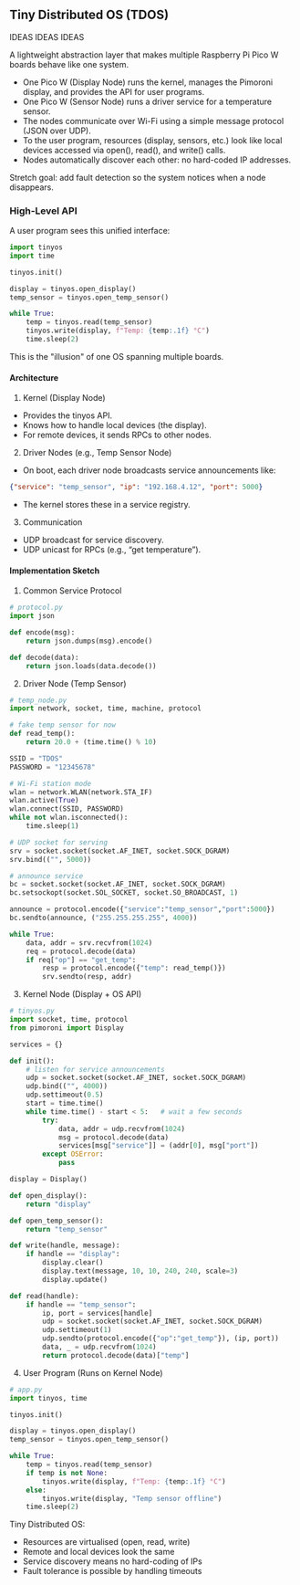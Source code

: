 
## Tiny Distributed OS (TDOS)

IDEAS IDEAS IDEAS

A lightweight abstraction layer that makes multiple
Raspberry Pi Pico W boards behave like one system.
- One Pico W (Display Node) runs the kernel, manages the Pimoroni display,
  and provides the API for user programs.
- One Pico W (Sensor Node) runs a driver service for a temperature sensor.
- The nodes communicate over Wi-Fi using a simple message protocol (JSON over UDP).
- To the user program, resources (display, sensors, etc.) look like local
  devices accessed via open(), read(), and write() calls.
- Nodes automatically discover each other: no hard-coded IP addresses.

Stretch goal: add fault detection so the system notices when a node disappears.



### High-Level API

A user program sees this unified interface:
```python
import tinyos
import time

tinyos.init()

display = tinyos.open_display()
temp_sensor = tinyos.open_temp_sensor()

while True:
    temp = tinyos.read(temp_sensor)
    tinyos.write(display, f"Temp: {temp:.1f} °C")
    time.sleep(2)
```
This is the "illusion" of one OS spanning multiple boards.



#### Architecture

1. Kernel (Display Node)
- Provides the tinyos API.
- Knows how to handle local devices (the display).
- For remote devices, it sends RPCs to other nodes.

2. Driver Nodes (e.g., Temp Sensor Node)
- On boot, each driver node broadcasts service announcements like:

```json
{"service": "temp_sensor", "ip": "192.168.4.12", "port": 5000}
```

- The kernel stores these in a service registry.

3. Communication
- UDP broadcast for service discovery.
- UDP unicast for RPCs (e.g., “get temperature”).



#### Implementation Sketch

1. Common Service Protocol

```python
# protocol.py
import json

def encode(msg):
    return json.dumps(msg).encode()

def decode(data):
    return json.loads(data.decode())
```


2. Driver Node (Temp Sensor)

```python
# temp_node.py
import network, socket, time, machine, protocol

# fake temp sensor for now
def read_temp():
    return 20.0 + (time.time() % 10)

SSID = "TDOS"
PASSWORD = "12345678"

# Wi-Fi station mode
wlan = network.WLAN(network.STA_IF)
wlan.active(True)
wlan.connect(SSID, PASSWORD)
while not wlan.isconnected():
    time.sleep(1)

# UDP socket for serving
srv = socket.socket(socket.AF_INET, socket.SOCK_DGRAM)
srv.bind(("", 5000))

# announce service
bc = socket.socket(socket.AF_INET, socket.SOCK_DGRAM)
bc.setsockopt(socket.SOL_SOCKET, socket.SO_BROADCAST, 1)

announce = protocol.encode({"service":"temp_sensor","port":5000})
bc.sendto(announce, ("255.255.255.255", 4000))

while True:
    data, addr = srv.recvfrom(1024)
    req = protocol.decode(data)
    if req["op"] == "get_temp":
        resp = protocol.encode({"temp": read_temp()})
        srv.sendto(resp, addr)
```


3. Kernel Node (Display + OS API)
```python
# tinyos.py
import socket, time, protocol
from pimoroni import Display

services = {}

def init():
    # listen for service announcements
    udp = socket.socket(socket.AF_INET, socket.SOCK_DGRAM)
    udp.bind(("", 4000))
    udp.settimeout(0.5)
    start = time.time()
    while time.time() - start < 5:   # wait a few seconds
        try:
            data, addr = udp.recvfrom(1024)
            msg = protocol.decode(data)
            services[msg["service"]] = (addr[0], msg["port"])
        except OSError:
            pass

display = Display()

def open_display():
    return "display"

def open_temp_sensor():
    return "temp_sensor"

def write(handle, message):
    if handle == "display":
        display.clear()
        display.text(message, 10, 10, 240, 240, scale=3)
        display.update()

def read(handle):
    if handle == "temp_sensor":
        ip, port = services[handle]
        udp = socket.socket(socket.AF_INET, socket.SOCK_DGRAM)
        udp.settimeout(1)
        udp.sendto(protocol.encode({"op":"get_temp"}), (ip, port))
        data, _ = udp.recvfrom(1024)
        return protocol.decode(data)["temp"]
```


4. User Program (Runs on Kernel Node)
```python
# app.py
import tinyos, time

tinyos.init()

display = tinyos.open_display()
temp_sensor = tinyos.open_temp_sensor()

while True:
    temp = tinyos.read(temp_sensor)
    if temp is not None:
        tinyos.write(display, f"Temp: {temp:.1f} °C")
    else:
        tinyos.write(display, "Temp sensor offline")
    time.sleep(2)
```


Tiny Distributed OS:
- Resources are virtualised (open, read, write)
- Remote and local devices look the same
- Service discovery means no hard-coding of IPs
- Fault tolerance is possible by handling timeouts

